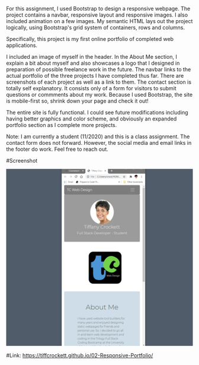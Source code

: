 For this assignment, I used Bootstrap to design a responsive webpage.  The project contains a navbar, responsive layout and responsive images. I also included animation on a few images.  My semantic HTML lays out the project logically, using Bootstrap's grid system of containers, rows and columns. 

Specifically, this project is my first online portfolio of completed web applications. 

I included an image of myself in the header.  In the About Me section, I explain a bit about myself and also showcases a logo that I designed in preparation of possible freelance work in the future. The navbar links to the actual portfolio of the three projects I have completed thus far.  There are screenshots of each project as well as a link to them. The contact section is totally self explanatory.  It consists only of a form for visitors to submit questions or commments about my work. Because I used Bootstrap, the site is mobile-first so, shrink down your page and check it out!

The entire site is fully functional. I could see future modifications including having better graphics and color scheme, and obviously an expanded portfolio section as I complete more projects. 

Note:  I am currently a student (11/2020) and this is a class assignment.  The contact form does not forward.  However, the social media and email links in the footer do work. Feel free to reach out.

#Screenshot

![images](https://github.com/tiffcrockett/02-Responsive-Portfolio/blob/main/assets/images/ptfolioScrnshot.png?)


#Link: https://tiffcrockett.github.io/02-Responsive-Portfolio/

